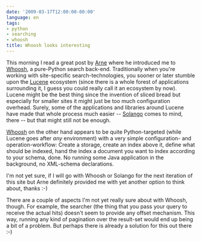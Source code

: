 ```yaml
---
date: '2009-03-17T12:00:00-00:00'
language: en
tags:
- python
- searching
- whoosh
title: Whoosh looks interesting
---
```



This morning I read a great post by [Arne][] where he introduced me to [Whoosh][], a
pure-Python search back-end. Traditionally when you're working with
site-specific search-technologies, you sooner or later stumble upon the
[Lucene][] ecosystem (since there is a whole forest of applications surrounding
it, I guess you could really call it an ecosystem by now). Lucene might be the
best thing since the invention of sliced bread but especially for smaller
sites it might just be too much configuration overhead. Surely, some of the
applications and libraries around Lucene have made that whole process much
easier -- [Solango][] comes to mind, there -- but that might still not be enough.

[Whoosh][] on the other hand appears to be quite Python-targeted (while Lucene
goes after *any* environment) with a very simple configuration- and
operation-workflow: Create a storage, create an index above it, define what
should be indexed, hand the index a document you want to index according to
your schema, done. No running some Java application in the background, no
XML-schema declarations.

I'm not yet sure, if I will go with Whoosh or Solango for the next iteration
of this site but Arne definitely provided me with yet another option to think
about, thanks :-)

There are a couple of aspects I'm not yet really sure about with Whoosh,
though. For example, the searcher (the thing that you pass your query to
receive the actual hits) doesn't seem to provide any offset mechanism. This
way, running any kind of pagination over the result-set would end up being a
bit of a problem. But perhaps there is already a solution for this out there
:-)

[Arne]: http://www.arnebrodowski.de/blog/add-full-text-search-to-your-django-project-with-whoosh.html
[Lucene]: http://lucene.apache.org/
[Whoosh]: http://whoosh.ca/
[Solango]: http://code.google.com/p/django-solr-search/
